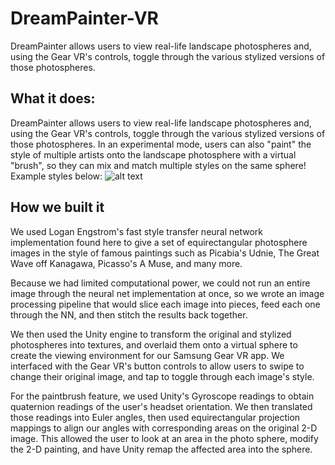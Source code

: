 # DreamPainter-VR
DreamPainter allows users to view real-life landscape photospheres and, using the Gear VR's controls, toggle through the various stylized versions of those photospheres.

## What it does:
  DreamPainter allows users to view real-life landscape photospheres and, using the Gear VR's controls, toggle through the various stylized versions of those photospheres. In an experimental mode, users can also "paint" the style of multiple artists onto the landscape photosphere with a virtual "brush", so they can mix and match multiple styles on the same sphere!
Example styles below: ![alt text](http://i.imgur.com/wiOtLFY.jpg "Stylized Picture Examples")

## How we built it
  We used Logan Engstrom's fast style transfer neural network implementation found here to give a set of equirectangular photosphere images in the style of famous paintings such as Picabia's Udnie, The Great Wave off Kanagawa, Picasso's A Muse, and many more.
  
  Because we had limited computational power, we could not run an entire image through the neural net implementation at once, so we wrote an image processing pipeline that would slice each image into pieces, feed each one through the NN, and then stitch the results back together.
  
  We then used the Unity engine to transform the original and stylized photospheres into textures, and overlaid them onto a virtual sphere to create the viewing environment for our Samsung Gear VR app. We interfaced with the Gear VR's button controls to allow users to swipe to change their original image, and tap to toggle through each image's style.
  
  For the paintbrush feature, we used Unity's Gyroscope readings to obtain quaternion readings of the user's headset orientation. We then translated those readings into Euler angles, then used equirectangular projection mappings to align our angles with corresponding areas on the original 2-D image. This allowed the user to look at an area in the photo sphere, modify the 2-D painting, and have Unity remap the affected area into the sphere.

